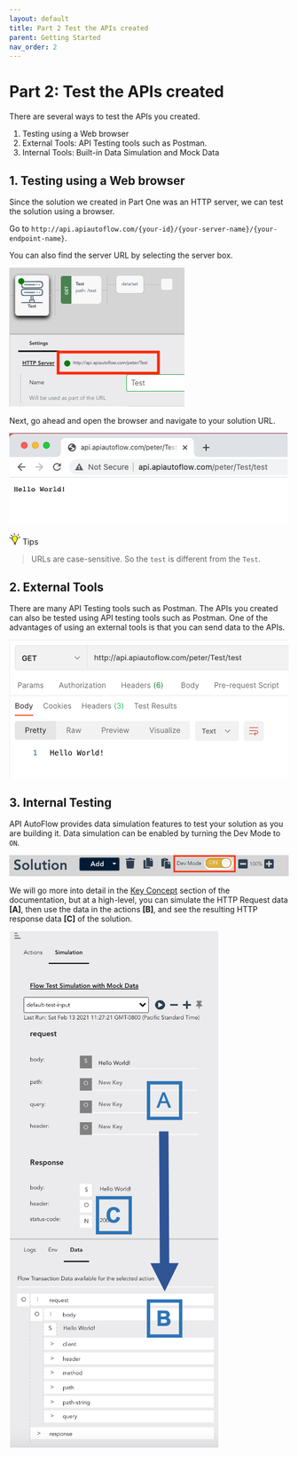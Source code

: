 ```yaml
---
layout: default
title: Part 2 Test the APIs created
parent: Getting Started
nav_order: 2
---
```

# Part 2: Test the APIs created
There are several ways to test the APIs you created.

1. Testing using a Web browser
2. External Tools: API Testing tools such as Postman.
3. Internal Tools: Built-in Data Simulation and Mock Data

## 1. Testing using a Web browser
Since the solution we created in Part One was an HTTP server, we can test the solution using a browser.

Go to `http://api.apiautoflow.com/{your-id}/{your-server-name}/{your-endpoint-name}`.

You can also find the server URL by selecting the server box.

![Data Simulation](/assets/images/getting-started-test-api.png)

Next, go ahead and open the browser and navigate to your solution URL.

![Data Simulation](/assets/images/getting-started-test-api1.png)

<img src="/assets/images/tip-icon.png" alt="!" width="20"/> Tips

> URLs are case-sensitive. So the `test` is different from the `Test`.

## 2. External Tools
There are many API Testing tools such as Postman.
The APIs you created can also be tested using API testing tools such as Postman. One of the advantages of using an external tools is that you can send data to the APIs.

![Postman](/assets/images/postman_demo.png)

## 3. Internal Testing
API AutoFlow provides data simulation features to test your solution as you are building it. Data simulation can be enabled by turning the Dev Mode to `ON`.

![Developer Mode](/assets/images/dev-mode-toggle.png)


We will go more into detail in the [Key Concept](https://docs.apiautoflow.com/docs/key-concepts) section of the documentation, but at a high-level, you can simulate the HTTP Request data **[A]**, then use the data in the actions **[B]**, and see the resulting HTTP response data **[C]** of the solution.

![Data Simulation](/assets/images/data-simulation.png)
